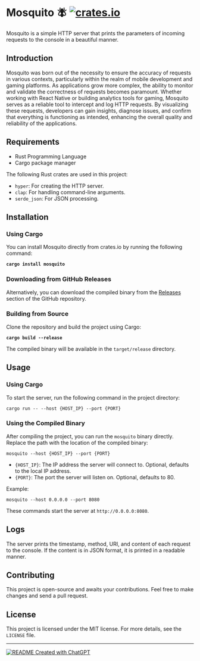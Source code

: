 # Mosquito 🪰 [![crates.io](https://img.shields.io/crates/v/mosquito.svg)](https://crates.io/crates/mosquito)


Mosquito is a simple HTTP server that prints the parameters of incoming requests to the console in a beautiful manner.

## Introduction
Mosquito was born out of the necessity to ensure the accuracy of requests in various contexts, particularly within the realm of mobile development and gaming platforms. As applications grow more complex, the ability to monitor and validate the correctness of requests becomes paramount. Whether working with React Native or building analytics tools for gaming, Mosquito serves as a reliable tool to intercept and log HTTP requests. By visualizing these requests, developers can gain insights, diagnose issues, and confirm that everything is functioning as intended, enhancing the overall quality and reliability of the applications.


## Requirements

- Rust Programming Language
- Cargo package manager

The following Rust crates are used in this project:

- `hyper`: For creating the HTTP server.
- `clap`: For handling command-line arguments.
- `serde_json`: For JSON processing.

## Installation

### Using Cargo

You can install Mosquito directly from crates.io by running the following command:

**`cargo install mosquito`**

### Downloading from GitHub Releases
Alternatively, you can download the compiled binary from the [Releases](https://github.com/kubilaysalih/mosquito/releases) section of the GitHub repository.

### Building from Source

Clone the repository and build the project using Cargo:

**`cargo build --release`**

The compiled binary will be available in the `target/release` directory.

## Usage

### Using Cargo

To start the server, run the following command in the project directory:

```shell
cargo run -- --host {HOST_IP} --port {PORT}
```
### Using the Compiled Binary

After compiling the project, you can run the `mosquito` binary directly. Replace the path with the location of the compiled binary:

```shell
mosquito --host {HOST_IP} --port {PORT}
```
- `{HOST_IP}`: The IP address the server will connect to. Optional, defaults to the local IP address.
- `{PORT}`: The port the server will listen on. Optional, defaults to 80.

Example:

```shell
mosquito --host 0.0.0.0 --port 8080
```
These commands start the server at `http://0.0.0.0:8080`.

## Logs

The server prints the timestamp, method, URI, and content of each request to the console. If the content is in JSON format, it is printed in a readable manner.

## Contributing

This project is open-source and awaits your contributions. Feel free to make changes and send a pull request.

## License

This project is licensed under the MIT license. For more details, see the `LICENSE` file.

---

[![README Created with ChatGPT](https://img.shields.io/badge/README%20Created%20with-ChatGPT-blue.svg)](https://openai.com)
